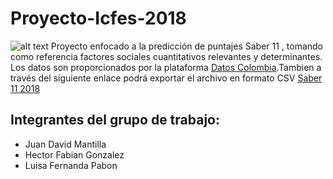# Proyecto-Icfes-2018
![alt text](https://upload.wikimedia.org/wikipedia/commons/thumb/4/4b/Icfes_Colombia_logo.svg/1200px-Icfes_Colombia_logo.svg.png)
Proyecto enfocado a la predicción de puntajes Saber 11 , tomando como referencia factores sociales cuantitativos relevantes y determinantes. Los datos son proporcionados por la plataforma [Datos Colombia](https://www.datos.gov.co/).Tambien a través del siguiente enlace podrá exportar el archivo en formato CSV [Saber 11 2018](https://www.datos.gov.co/Educaci-n/Saber-11-2018-2/m2nt-jw2h) 
## Integrantes del grupo de trabajo:
* Juan David Mantilla 
* Hector Fabian Gonzalez
* Luisa Fernanda Pabon
